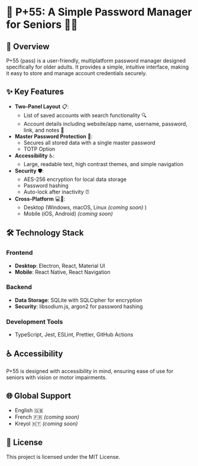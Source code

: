 # 🔐 P+55: A Simple Password Manager for Seniors 👵👴

## 🌟 Overview
P+55 (pass) is a user-friendly, multiplatform password manager designed specifically for older adults. It provides a simple, intuitive interface, making it easy to store and manage account credentials securely.

## ✨ Key Features
- **Two-Panel Layout** 📋:
  - List of saved accounts with search functionality 🔍
  - Account details including website/app name, username, password, link, and notes 📝
- **Master Password Protection** 🔑:
  - Secures all stored data with a single master password
  - TOTP Option
- **Accessibility** ♿:
  - Large, readable text, high contrast themes, and simple navigation
- **Security** 🛡️:
  - AES-256 encryption for local data storage
  - Password hashing
  - Auto-lock after inactivity ⏰
- **Cross-Platform** 💻📱:
  - Desktop (Windows, macOS, Linux _(coming soon)_ ) 
  - Mobile (iOS, Android) _(coming soon)_

## 🛠️ Technology Stack
### Frontend
- **Desktop**: Electron, React, Material UI
- **Mobile**: React Native, React Navigation

### Backend
- **Data Storage**: SQLite with SQLCipher for encryption
- **Security**: libsodium.js, argon2 for password hashing

### Development Tools
- TypeScript, Jest, ESLint, Prettier, GitHub Actions

## ♿ Accessibility
P+55 is designed with accessibility in mind, ensuring ease of use for seniors with vision or motor impairments.

## 🌐 Global Support
- English 🇬🇧
- French 🇫🇷 _(coming soon)_
- Kreyol 🇭🇹 _(coming soon)_ 

## 📜 License
This project is licensed under the MIT License.
